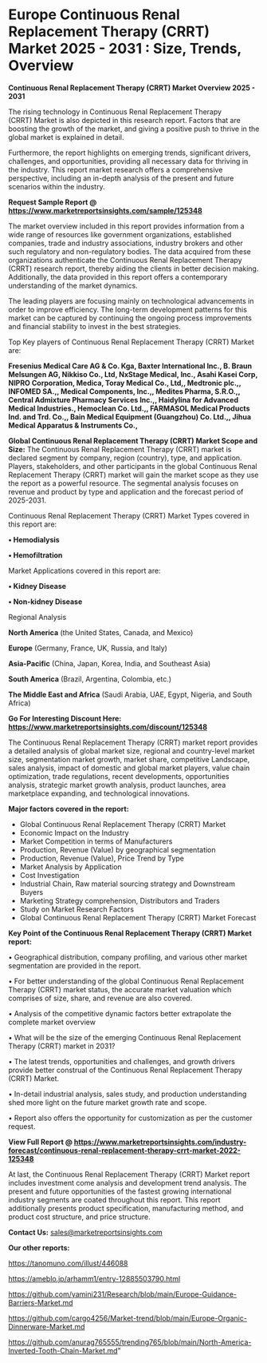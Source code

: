  # Europe Continuous Renal Replacement Therapy (CRRT) Market 2025 - 2031 : Size, Trends, Overview

<Strong> Continuous Renal Replacement Therapy (CRRT) Market Overview 2025 - 2031</strong>

The rising technology in Continuous Renal Replacement Therapy (CRRT) Market is also depicted in this research report. Factors that are boosting the growth of the market, and giving a positive push to thrive in the global market is explained in detail.

Furthermore, the report highlights on emerging trends, significant drivers, challenges, and opportunities, providing all necessary data for thriving in the industry. This report market research offers a comprehensive perspective, including an in-depth analysis of the present and future scenarios within the industry.

<strong>Request Sample Report @ <a href=https://www.marketreportsinsights.com/sample/125348>https://www.marketreportsinsights.com/sample/125348</a></strong>

The market overview included in this report provides information from a wide range of resources like government organizations, established companies, trade and industry associations, industry brokers and other such regulatory and non-regulatory bodies. The data acquired from these organizations authenticate the Continuous Renal Replacement Therapy (CRRT) research report, thereby aiding the clients in better decision making. Additionally, the data provided in this report offers a contemporary understanding of the market dynamics.

The leading players are focusing mainly on technological advancements in order to improve efficiency. The long-term development patterns for this market can be captured by continuing the ongoing process improvements and financial stability to invest in the best strategies.

Top Key players of Continuous Renal Replacement Therapy (CRRT) Market are:

<strong>Fresenius Medical Care AG & Co. Kga, Baxter International Inc., B. Braun Melsungen AG, Nikkiso Co., Ltd, NxStage Medical, Inc., Asahi Kasei Corp, NIPRO Corporation, Medica, Toray Medical Co., Ltd,, Medtronic plc.,, INFOMED SA.,, Medical Components, Inc.,, Medites Pharma, S.R.O.,, Central Admixture Pharmacy Services Inc.,, Haidylina for Advanced Medical Industries., Hemoclean Co. Ltd.,, FARMASOL Medical Products Ind. and Trd. Co.,, Bain Medical Equipment (Guangzhou) Co. Ltd.,, Jihua Medical Apparatus & Instruments Co.,</strong>

<strong><b>Global Continuous Renal Replacement Therapy (CRRT) Market Scope and Size:</b></strong>
The Continuous Renal Replacement Therapy (CRRT) market is declared segment by company, region (country), type, and application. Players, stakeholders, and other participants in the global Continuous Renal Replacement Therapy (CRRT) market will gain the market scope as they use the report as a powerful resource. The segmental analysis focuses on revenue and product by type and application and the forecast period of 2025-2031.

Continuous Renal Replacement Therapy (CRRT) Market Types covered in this report are:

<strong>• Hemodialysis

• Hemofiltration</strong>

Market Applications covered in this report are:

<strong>• Kidney Disease

• Non-kidney Disease</strong> 

Regional Analysis

<strong>North America</strong> (the United States, Canada, and Mexico)

<strong>Europe</strong> (Germany, France, UK, Russia, and Italy)

<strong>Asia-Pacific</strong> (China, Japan, Korea, India, and Southeast Asia)

<strong>South America</strong> (Brazil, Argentina, Colombia, etc.)

<strong>The Middle East and Africa</strong> (Saudi Arabia, UAE, Egypt, Nigeria, and South Africa)

<strong>Go For Interesting Discount Here: <a href=https://www.marketreportsinsights.com/discount/125348>https://www.marketreportsinsights.com/discount/125348</a></strong>

The Continuous Renal Replacement Therapy (CRRT) market report provides a detailed analysis of global market size, regional and country-level market size, segmentation market growth, market share, competitive Landscape, sales analysis, impact of domestic and global market players, value chain optimization, trade regulations, recent developments, opportunities analysis, strategic market growth analysis, product launches, area marketplace expanding, and technological innovations.

<strong><b>Major factors covered in the report:</b></strong>
<ul>
  <li>Global Continuous Renal Replacement Therapy (CRRT) Market </li>
  <li>Economic Impact on the Industry</li>
  <li>Market Competition in terms of Manufacturers</li>
  <li>Production, Revenue (Value) by geographical segmentation</li>
  <li>Production, Revenue (Value), Price Trend by Type</li>
  <li>Market Analysis by Application</li>
  <li>Cost Investigation</li>
  <li>Industrial Chain, Raw material sourcing strategy and Downstream Buyers</li>
  <li>Marketing Strategy comprehension, Distributors and Traders</li>
  <li>Study on Market Research Factors</li>
  <li>Global Continuous Renal Replacement Therapy (CRRT) Market Forecast</li>
</ul>

<strong><b>Key Point of the Continuous Renal Replacement Therapy (CRRT) Market report:</b></strong>

• Geographical distribution, company profiling, and various other market segmentation are provided in the report.

• For better understanding of the global Continuous Renal Replacement Therapy (CRRT) market status, the accurate market valuation which comprises of size, share, and revenue are also covered.

• Analysis of the competitive dynamic factors better extrapolate the complete market overview

• What will be the size of the emerging Continuous Renal Replacement Therapy (CRRT) market in 2031?

• The latest trends, opportunities and challenges, and growth drivers provide better construal of the Continuous Renal Replacement Therapy (CRRT) Market.

• In-detail industrial analysis, sales study, and production understanding shed more light on the future market growth rate and scope.

• Report also offers the opportunity for customization as per the customer request.

<strong><b>View Full Report @ <a href=https://www.marketreportsinsights.com/industry-forecast/continuous-renal-replacement-therapy-crrt-market-2022-125348>https://www.marketreportsinsights.com/industry-forecast/continuous-renal-replacement-therapy-crrt-market-2022-125348</a></b></strong>


At last, the Continuous Renal Replacement Therapy (CRRT) Market report includes investment come analysis and development trend analysis. The present and future opportunities of the fastest growing international industry segments are coated throughout this report. This report additionally presents product specification, manufacturing method, and product cost structure, and price structure.

<strong>Contact Us:</strong>
sales@marketreportsinsights.com

<strong>Our other reports:</strong>

<a href=https://tanomuno.com/illust/446088>https://tanomuno.com/illust/446088</a>

<a href=https://ameblo.jp/arhamm1/entry-12885503790.html>https://ameblo.jp/arhamm1/entry-12885503790.html</a>

<a href=https://github.com/yamini231/Research/blob/main/Europe-Guidance-Barriers-Market.md>https://github.com/yamini231/Research/blob/main/Europe-Guidance-Barriers-Market.md</a>

<a href=https://github.com/cargo4256/Market-trend/blob/main/Europe-Organic-Dinnerware-Market.md>https://github.com/cargo4256/Market-trend/blob/main/Europe-Organic-Dinnerware-Market.md</a>

<a href=https://github.com/anurag765555/trending765/blob/main/North-America-Inverted-Tooth-Chain-Market.md>https://github.com/anurag765555/trending765/blob/main/North-America-Inverted-Tooth-Chain-Market.md</a>"
